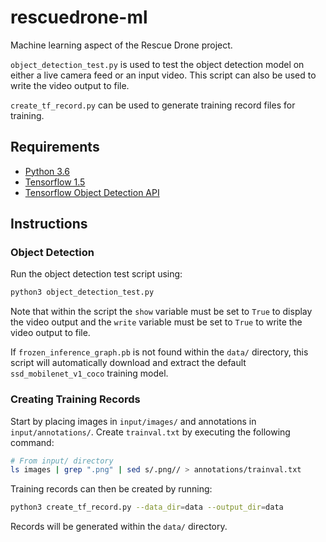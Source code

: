 # rescuedrone-ml
Machine learning aspect of the Rescue Drone project.

`object_detection_test.py` is used to test the object detection model on either a live camera feed or an input video. This script can also be used to write the video output to file.

`create_tf_record.py` can be used to generate training record files for training.

## Requirements
- [Python 3.6](https://www.python.org/downloads/)
- [Tensorflow 1.5](https://www.tensorflow.org/install/)
- [Tensorflow Object Detection API](https://github.com/tensorflow/models/blob/master/research/object_detection/g3doc/installation.md)

## Instructions
### Object Detection

Run the object detection test script using:

``` bash
python3 object_detection_test.py
```

Note that within the script the `show` variable must be set to `True` to display the video output and the `write` variable must be set to `True` to write the video output to file.

If `frozen_inference_graph.pb` is not found within the `data/` directory, this script will automatically download and extract the default `ssd_mobilenet_v1_coco` training model.

### Creating Training Records

Start by placing images in `input/images/` and annotations in `input/annotations/`. Create `trainval.txt` by executing the following command:

``` bash
# From input/ directory
ls images | grep ".png" | sed s/.png// > annotations/trainval.txt
```

Training records can then be created by running:

``` bash
python3 create_tf_record.py --data_dir=data --output_dir=data
```

Records will be generated within the `data/` directory.
